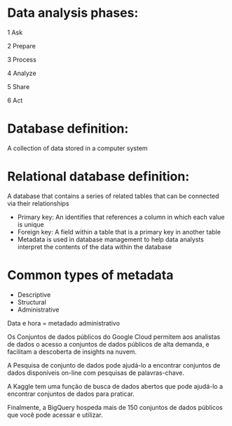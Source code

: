 # Data analysis phases:


1 Ask

2 Prepare

3 Process

4 Analyze

5 Share

6 Act


# Database definition:

A collection of data stored in a computer system


# Relational database definition:

A database that contains a series of related tables that can be connected via their relationships

- Primary key: An identifies that references a column in which each value is unique 
- Foreign key: A field within a table that is a primary key in another table
- Metadata is used in database management to help data analysts interpret the contents of the data within the database


# Common types of metadata

- Descriptive
- Structural
- Administrative

Data e hora = metadado administrativo


Os Conjuntos de dados públicos do Google Cloud permitem aos analistas de dados o acesso a conjuntos de dados públicos de alta demanda, e facilitam a descoberta de insights na nuvem. 

A Pesquisa de conjunto de dados pode ajudá-lo a encontrar conjuntos de dados disponíveis on-line com pesquisas de palavras-chave. 

A Kaggle tem uma função de busca de dados abertos que pode ajudá-lo a encontrar conjuntos de dados para praticar.

Finalmente, a BigQuery hospeda mais de 150 conjuntos de dados públicos que você pode acessar e utilizar. 


